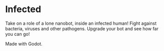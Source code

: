 # Infected

Take on a role of a lone nanobot, inside an infected human! Fight against bacteria, viruses and other pathogens. Upgrade your bot and see how far you can go!

Made with Godot.
